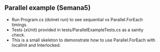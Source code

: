 Parallel example (Semana5)
-------------------------
- Run Program.cs (dotnet run) to see sequential vs Parallel.ForEach timings.
- Tests (xUnit) provided in tests/ParallelExampleTests.cs as a sanity check.
- This is a small skeleton to demonstrate how to use Parallel.ForEach with localInit and Interlocked.

